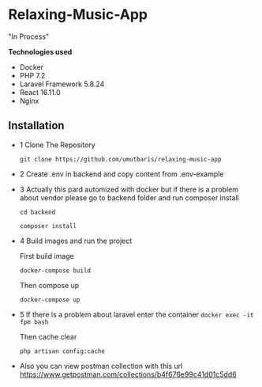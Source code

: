 # Relaxing-Music-App

"In Process"

**Technologies used**
- Docker
- PHP 7.2
- Laravel Framework 5.8.24
- React 16.11.0
- Nginx 

## Installation


* 1 Clone The Repository 

  `git clone https://github.com/umutbaris/relaxing-music-app`
* 2  Create .env in backend and copy content from .env-example

* 3 Actually this pard automized with docker but  if there is a problem about vendor please go to backend folder and run composer install

	`cd backend`

	
	`composer install`

* 4 Build images and run the project

  First build image 

   `docker-compose build`

  Then compose up

    `docker-compose up`

* 5 If there is a problem about laravel enter the container
  `docker exec -it fpm bash`

  Then cache clear

    `php artisan config:cache`
    
* Also you can view postman collection with this url 
https://www.getpostman.com/collections/b4f676e99c41d01c5dd6
